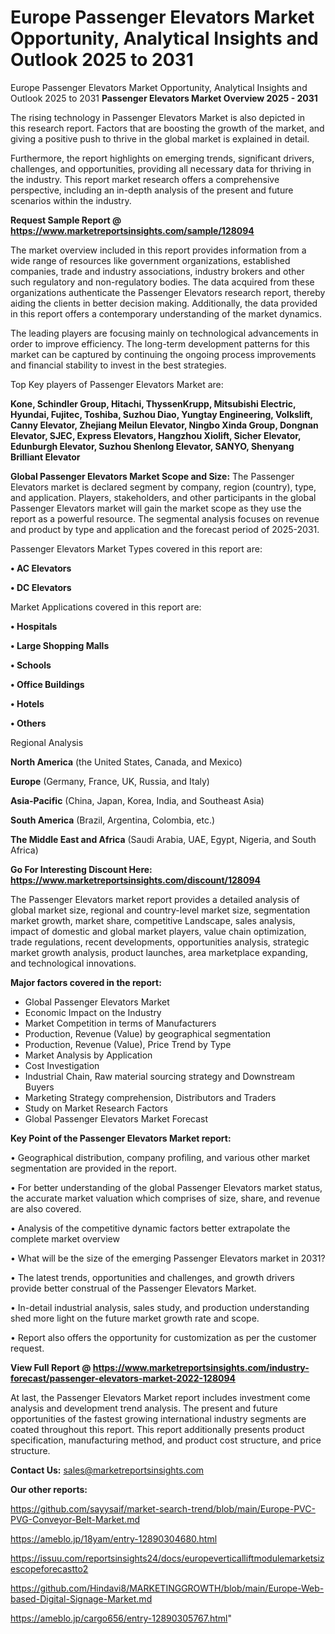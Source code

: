 # Europe Passenger Elevators Market Opportunity, Analytical Insights and Outlook 2025 to 2031
Europe Passenger Elevators Market Opportunity, Analytical Insights and Outlook 2025 to 2031
<Strong> Passenger Elevators Market Overview 2025 - 2031</strong>

The rising technology in Passenger Elevators Market is also depicted in this research report. Factors that are boosting the growth of the market, and giving a positive push to thrive in the global market is explained in detail.

Furthermore, the report highlights on emerging trends, significant drivers, challenges, and opportunities, providing all necessary data for thriving in the industry. This report market research offers a comprehensive perspective, including an in-depth analysis of the present and future scenarios within the industry.

<strong>Request Sample Report @ <a href=https://www.marketreportsinsights.com/sample/128094>https://www.marketreportsinsights.com/sample/128094</a></strong>

The market overview included in this report provides information from a wide range of resources like government organizations, established companies, trade and industry associations, industry brokers and other such regulatory and non-regulatory bodies. The data acquired from these organizations authenticate the Passenger Elevators research report, thereby aiding the clients in better decision making. Additionally, the data provided in this report offers a contemporary understanding of the market dynamics.

The leading players are focusing mainly on technological advancements in order to improve efficiency. The long-term development patterns for this market can be captured by continuing the ongoing process improvements and financial stability to invest in the best strategies.

Top Key players of Passenger Elevators Market are:

<strong>Kone, Schindler Group, Hitachi, ThyssenKrupp, Mitsubishi Electric, Hyundai, Fujitec, Toshiba, Suzhou Diao, Yungtay Engineering, Volkslift, Canny Elevator, Zhejiang Meilun Elevator, Ningbo Xinda Group, Dongnan Elevator, SJEC, Express Elevators, Hangzhou Xiolift, Sicher Elevator, Edunburgh Elevator, Suzhou Shenlong Elevator, SANYO, Shenyang Brilliant Elevator</strong>

<strong><b>Global Passenger Elevators Market Scope and Size:</b></strong>
The Passenger Elevators market is declared segment by company, region (country), type, and application. Players, stakeholders, and other participants in the global Passenger Elevators market will gain the market scope as they use the report as a powerful resource. The segmental analysis focuses on revenue and product by type and application and the forecast period of 2025-2031.

Passenger Elevators Market Types covered in this report are:

<strong>• AC Elevators

• DC Elevators</strong>

Market Applications covered in this report are:

<strong>• Hospitals

• Large Shopping Malls

• Schools

• Office Buildings

• Hotels

• Others</strong> 

Regional Analysis

<strong>North America</strong> (the United States, Canada, and Mexico)

<strong>Europe</strong> (Germany, France, UK, Russia, and Italy)

<strong>Asia-Pacific</strong> (China, Japan, Korea, India, and Southeast Asia)

<strong>South America</strong> (Brazil, Argentina, Colombia, etc.)

<strong>The Middle East and Africa</strong> (Saudi Arabia, UAE, Egypt, Nigeria, and South Africa)

<strong>Go For Interesting Discount Here: <a href=https://www.marketreportsinsights.com/discount/128094>https://www.marketreportsinsights.com/discount/128094</a></strong>

The Passenger Elevators market report provides a detailed analysis of global market size, regional and country-level market size, segmentation market growth, market share, competitive Landscape, sales analysis, impact of domestic and global market players, value chain optimization, trade regulations, recent developments, opportunities analysis, strategic market growth analysis, product launches, area marketplace expanding, and technological innovations.

<strong><b>Major factors covered in the report:</b></strong>
<ul>
  <li>Global Passenger Elevators Market </li>
  <li>Economic Impact on the Industry</li>
  <li>Market Competition in terms of Manufacturers</li>
  <li>Production, Revenue (Value) by geographical segmentation</li>
  <li>Production, Revenue (Value), Price Trend by Type</li>
  <li>Market Analysis by Application</li>
  <li>Cost Investigation</li>
  <li>Industrial Chain, Raw material sourcing strategy and Downstream Buyers</li>
  <li>Marketing Strategy comprehension, Distributors and Traders</li>
  <li>Study on Market Research Factors</li>
  <li>Global Passenger Elevators Market Forecast</li>
</ul>

<strong><b>Key Point of the Passenger Elevators Market report:</b></strong>

• Geographical distribution, company profiling, and various other market segmentation are provided in the report.

• For better understanding of the global Passenger Elevators market status, the accurate market valuation which comprises of size, share, and revenue are also covered.

• Analysis of the competitive dynamic factors better extrapolate the complete market overview

• What will be the size of the emerging Passenger Elevators market in 2031?

• The latest trends, opportunities and challenges, and growth drivers provide better construal of the Passenger Elevators Market.

• In-detail industrial analysis, sales study, and production understanding shed more light on the future market growth rate and scope.

• Report also offers the opportunity for customization as per the customer request.

<strong><b>View Full Report @ <a href=https://www.marketreportsinsights.com/industry-forecast/passenger-elevators-market-2022-128094>https://www.marketreportsinsights.com/industry-forecast/passenger-elevators-market-2022-128094</a></b></strong>


At last, the Passenger Elevators Market report includes investment come analysis and development trend analysis. The present and future opportunities of the fastest growing international industry segments are coated throughout this report. This report additionally presents product specification, manufacturing method, and product cost structure, and price structure.

<strong>Contact Us:</strong>
sales@marketreportsinsights.com

<strong>Our other reports:</strong>

<a href=https://github.com/sayysaif/market-search-trend/blob/main/Europe-PVC-PVG-Conveyor-Belt-Market.md>https://github.com/sayysaif/market-search-trend/blob/main/Europe-PVC-PVG-Conveyor-Belt-Market.md</a>

<a href=https://ameblo.jp/18yam/entry-12890304680.html>https://ameblo.jp/18yam/entry-12890304680.html</a>

<a href=https://issuu.com/reportsinsights24/docs/europeverticalliftmodulemarketsizescopeforecastto2>https://issuu.com/reportsinsights24/docs/europeverticalliftmodulemarketsizescopeforecastto2</a>

<a href=https://github.com/Hindavi8/MARKETINGGROWTH/blob/main/Europe-Web-based-Digital-Signage-Market.md>https://github.com/Hindavi8/MARKETINGGROWTH/blob/main/Europe-Web-based-Digital-Signage-Market.md</a>

<a href=https://ameblo.jp/cargo656/entry-12890305767.html>https://ameblo.jp/cargo656/entry-12890305767.html</a>"
